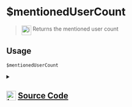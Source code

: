 # $mentionedUserCount
> <img align="top" src="https://upload.wikimedia.org/wikipedia/commons/thumb/e/e4/Infobox_info_icon.svg/160px-Infobox_info_icon.svg.png?20150409153300" alt="image" width="25" height="auto"> Returns the mentioned user count
## Usage
```
$mentionedUserCount
```
<details>
<summary>
    
## <img align="top" src="https://cdn4.iconfinder.com/data/icons/iconsimple-logotypes/512/github-512.png" alt="image" width="25" height="auto">  [Source Code](https://github.com/tryforge/ForgeScript-V2/blob/main/src/native/mentionedUserCount.ts)
    
</summary>
    
```ts
import { ArgType, NativeFunction, Return } from "../structures"

export default new NativeFunction({
    name: "$mentionedUserCount",
    version: "1.3.0",
    description: "Returns the mentioned user count",
    unwrap: false,
    execute(ctx) {
        return this.success(ctx.message?.mentions.users.size)
    },
})

```
    
</details>